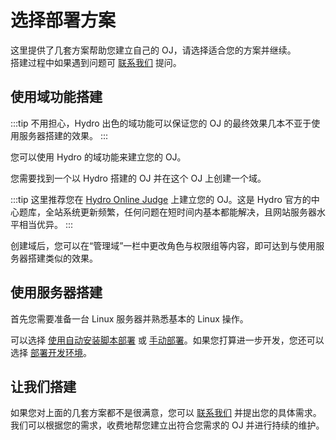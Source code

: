 # 选择部署方案

这里提供了几套方案帮助您建立自己的 OJ，请选择适合您的方案并继续。  
搭建过程中如果遇到问题可 [联系我们](/#联系我们) 提问。

## 使用域功能搭建

:::tip
不用担心，Hydro 出色的域功能可以保证您的 OJ 的最终效果几本不亚于使用服务器搭建的效果。
:::

您可以使用 Hydro 的域功能来建立您的 OJ。

您需要找到一个以 Hydro 搭建的 OJ 并在这个 OJ 上创建一个域。

:::tip
这里推荐您在 [Hydro Online Judge](https://hydro.org.cn/) 上建立您的 OJ。这是 Hydro 官方的中心题库，全站系统更新频繁，任何问题在短时间内基本都能解决，且网站服务器水平相当优异。
:::

创建域后，您可以在“管理域”一栏中更改角色与权限组等内容，即可达到与使用服务器搭建类似的效果。

## 使用服务器搭建

首先您需要准备一台 Linux 服务器并熟悉基本的 Linux 操作。  

可以选择 [使用自动安装脚本部署](/install/auto.html) 或 [手动部署](/install/common.html)。如果您打算进一步开发，您还可以选择 [部署开发环境](/dev/)。

## 让我们搭建

如果您对上面的几套方案都不是很满意，您可以 [联系我们](/#联系我们) 并提出您的具体需求。  
我们可以根据您的需求，收费地帮您建立出符合您需求的 OJ 并进行持续的维护。